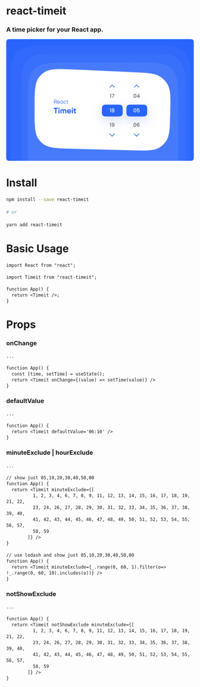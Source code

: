 # react-timeit

### A time picker for your React app.

![](./timeit.png)

# Install

```bash
npm install --save react-timeit

# or

yarn add react-timeit
```

# Basic Usage

```tsx
import React from "react";

import Timeit from "react-timeit";

function App() {
  return <Timeit />;
}
```

# Props

### onChange

```tsx
...

function App() {
  const [time, setTime] = useState();
  return <Timeit onChange={(value) => setTime(value)} />
}
```

### defaultValue

```tsx
...

function App() {
  return <Timeit defaultValue='06:10' />
}
```

### minuteExclude | hourExclude

```tsx
...

// show just 05,10,20,30,40,50,00
function App() {
  return <Timeit minuteExclude={[
          1, 2, 3, 4, 6, 7, 8, 9, 11, 12, 13, 14, 15, 16, 17, 18, 19, 21, 22,
          23, 24, 26, 27, 28, 29, 30, 31, 32, 33, 34, 35, 36, 37, 38, 39, 40,
          41, 42, 43, 44, 45, 46, 47, 48, 49, 50, 51, 52, 53, 54, 55, 56, 57,
          58, 59
        ]} />
}

// use lodash and show just 05,10,20,30,40,50,00
function App() {
  return <Timeit minuteExclude={_.range(0, 60, 1).filter(o=> !_.range(0, 60, 10).includes(o))} />
}
```

### notShowExclude

```tsx
...

function App() {
  return <Timeit notShowExclude minuteExclude={[
          1, 2, 3, 4, 6, 7, 8, 9, 11, 12, 13, 14, 15, 16, 17, 18, 19, 21, 22,
          23, 24, 26, 27, 28, 29, 30, 31, 32, 33, 34, 35, 36, 37, 38, 39, 40,
          41, 42, 43, 44, 45, 46, 47, 48, 49, 50, 51, 52, 53, 54, 55, 56, 57,
          58, 59
        ]} />
}
```
